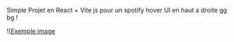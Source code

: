 Simple Projet en 
React + Vite js pour un spotify hover UI en haut a droite gg bg !

![[Exemple image](https://github.com/w0l6/Fake-Spotify-hover-UI-react/blob/main/Readme.png)
